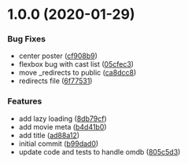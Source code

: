 # 1.0.0 (2020-01-29)


### Bug Fixes

* center poster ([cf908b9](https://github.com/believer/omdb-app/commit/cf908b9da516e0962a5325b4fd42cb8ebd1313c0))
* flexbox bug with cast list ([05cfec3](https://github.com/believer/omdb-app/commit/05cfec3986e41cc564f56ee68c1d691e28e1b3e5))
* move _redirects to public ([ca8dcc8](https://github.com/believer/omdb-app/commit/ca8dcc8b9f85a094a888d51b3570a776a2bd889b))
* redirects file ([6f77531](https://github.com/believer/omdb-app/commit/6f7753165efe8a66efea3723b9e1a02856a935a8))


### Features

* add lazy loading ([8db79cf](https://github.com/believer/omdb-app/commit/8db79cf89d4c9c4391d159db285f13e79db47e40))
* add movie meta ([b4d41b0](https://github.com/believer/omdb-app/commit/b4d41b0f2059b46e2915e5c4719942aa4c02b040))
* add title ([ad88a12](https://github.com/believer/omdb-app/commit/ad88a12da4d98ad659f587e7ea8d30f7553c2c4d))
* initial commit ([b99dad0](https://github.com/believer/omdb-app/commit/b99dad0633c9d1693316c63ee735b8fd9b4aa31c))
* update code and tests to handle omdb ([805c5d3](https://github.com/believer/omdb-app/commit/805c5d354cc03071e9c814f51142c7fcb02b7e1a))
